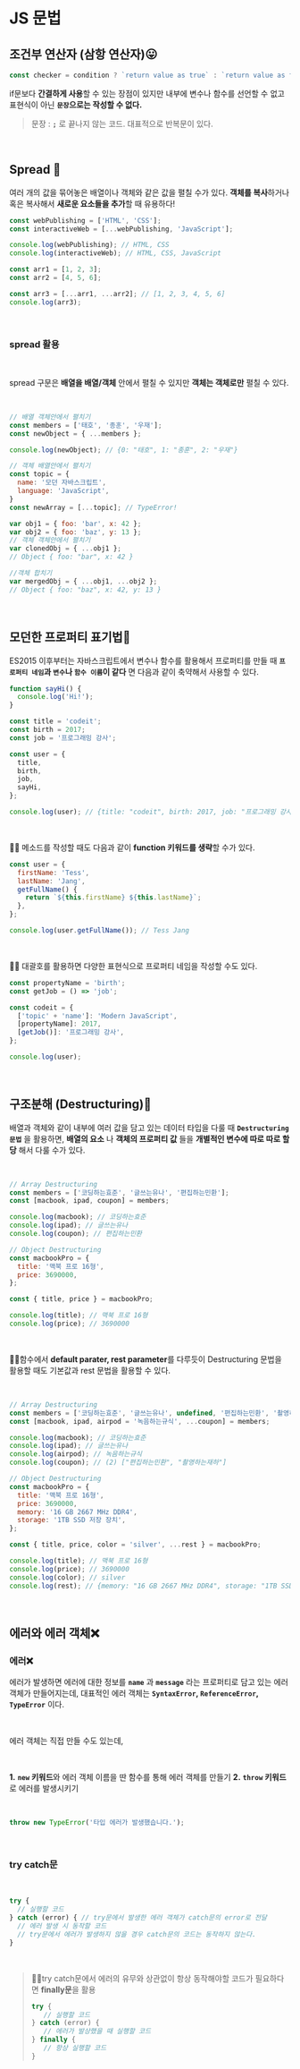 # JS 문법
## 조건부 연산자 (삼항 연산자)😛

```js
const checker = condition ? `return value as true` : `return value as false`;
```

if문보다 **간결하게 사용**할 수 있는 장점이 있지만 내부에 변수나 함수를 선언할 수 없고 표현식이 아닌 **`문장`으로는 작성할 수 없다.**

>문장 : **`;`** 로 끝나지 않는 코드. 대표적으로 반복문이 있다.

<br>

## Spread 🍼

여러 개의 값을 묶어놓은 배열이나 객체와 같은 값을 펼칠 수가 있다.
**객체를 복사**하거나 혹은 복사해서 **새로운 요소들을 추가**할 때 유용하다!

```js
const webPublishing = ['HTML', 'CSS'];
const interactiveWeb = [...webPublishing, 'JavaScript'];

console.log(webPublishing); // HTML, CSS
console.log(interactiveWeb); // HTML, CSS, JavaScript

const arr1 = [1, 2, 3];
const arr2 = [4, 5, 6];

const arr3 = [...arr1, ...arr2]; // [1, 2, 3, 4, 5, 6]
console.log(arr3);

```

<br>

### spread 활용

<br>

spread 구문은 **배열을 배열/객체** 안에서 펼칠 수 있지만 **객체는 객체로만** 펼칠 수 있다.

<br>

```js
// 배열 객체안에서 펼치기
const members = ['태호', '종훈', '우재'];
const newObject = { ...members };

console.log(newObject); // {0: "태호", 1: "종훈", 2: "우재"}

// 객체 배열안에서 펼치기
const topic = {
  name: '모던 자바스크립트',
  language: 'JavaScript', 
}
const newArray = [...topic]; // TypeError!

var obj1 = { foo: 'bar', x: 42 };
var obj2 = { foo: 'baz', y: 13 };
// 객체 객체안에서 펼치기
var clonedObj = { ...obj1 };
// Object { foo: "bar", x: 42 }

//객체 합치기
var mergedObj = { ...obj1, ...obj2 };
// Object { foo: "baz", x: 42, y: 13 }
```

<br>


## 모던한 프로퍼티 표기법🏢

ES2015 이후부터는 자바스크립트에서 변수나 함수를 활용해서 프로퍼티를 만들 때 **`프로퍼티 네임`과 `변수`나 `함수 이름`이 같다** 면 다음과 같이 축약해서 사용할 수 있다.
```js
function sayHi() {
  console.log('Hi!');
}

const title = 'codeit';
const birth = 2017;
const job = '프로그래밍 강사';

const user = {
  title, 
  birth, 
  job, 
  sayHi,
};

console.log(user); // {title: "codeit", birth: 2017, job: "프로그래밍 강사", sayHi: ƒ}
```
<br>


🙋‍♂️ 메소드를 작성할 때도 다음과 같이 **function 키워드를 생략**할 수가 있다.
```js
const user = {
  firstName: 'Tess',
  lastName: 'Jang',
  getFullName() {
    return `${this.firstName} ${this.lastName}`;
  },
};

console.log(user.getFullName()); // Tess Jang

```

<br>

🙋‍♂️ 대괄호를 활용하면 다양한 표현식으로 프로퍼티 네임을 작성할 수도 있다.

```js
const propertyName = 'birth';
const getJob = () => 'job';

const codeit = {
  ['topic' + 'name']: 'Modern JavaScript',
  [propertyName]: 2017,
  [getJob()]: '프로그래밍 강사',
};

console.log(user);
```

<br>

## 구조분해 (Destructuring)🔨


배열과 객체와 같이 내부에 여러 값을 담고 있는 데이터 타입을 다룰 때  **`Destructuring문법`** 을 활용하면, **배열의 요소** 나 **객체의 프로퍼티 값** 들을 **개별적인 변수에 따로 따로 할당** 해서 다룰 수가 있다.

<br>

```js
// Array Destructuring
const members = ['코딩하는효준', '글쓰는유나', '편집하는민환'];
const [macbook, ipad, coupon] = members;

console.log(macbook); // 코딩하는효준
console.log(ipad); // 글쓰는유나
console.log(coupon); // 편집하는민환

// Object Destructuring
const macbookPro = {
  title: '맥북 프로 16형',
  price: 3690000,
};

const { title, price } = macbookPro;

console.log(title); // 맥북 프로 16형
console.log(price); // 3690000
```

<br>


🙋‍♂️함수에서 **default parater, rest parameter**를 다루듯이 Destructuring 문법을 활용할 때도 기본값과 rest 문법을 활용할 수 있다.

<br>

```js
// Array Destructuring
const members = ['코딩하는효준', '글쓰는유나', undefined, '편집하는민환', '촬영하는재하'];
const [macbook, ipad, airpod = '녹음하는규식', ...coupon] = members;

console.log(macbook); // 코딩하는효준
console.log(ipad); // 글쓰는유나
console.log(airpod); // 녹음하는규식
console.log(coupon); // (2) ["편집하는민환", "촬영하는재하"]

// Object Destructuring
const macbookPro = {
  title: '맥북 프로 16형',
  price: 3690000,
  memory: '16 GB 2667 MHz DDR4',
  storage: '1TB SSD 저장 장치',
};

const { title, price, color = 'silver', ...rest } = macbookPro;

console.log(title); // 맥북 프로 16형
console.log(price); // 3690000
console.log(color); // silver
console.log(rest); // {memory: "16 GB 2667 MHz DDR4", storage: "1TB SSD 저장 장치"}
```

<br>


## 에러와 에러 객체❌

### 에러❌

에러가 발생하면 에러에 대한 정보를 **`name`** 과 **`message`** 라는 프로퍼티로 담고 있는 에러 객체가 만들어지는데, 대표적인 에러 객체는 **`SyntaxError`, `ReferenceError`, `TypeError`** 이다.

<br>

에러 객체는 직접 만들 수도 있는데,

<br>

**1.**  **`new` 키워드**와 에러 객체 이름을 딴 함수를 통해 에러 객체를 만들기
**2.**  **`throw` 키워드**로 에러를 발생시키기

<br>

```js
throw new TypeError('타입 에러가 발생했습니다.');
```

<br>

### try catch문

<br>

```js
try {
  // 실행할 코드
} catch (error) { // try문에서 발생한 에러 객체가 catch문의 error로 전달
  // 에러 발생 시 동작할 코드
  // try문에서 에러가 발생하지 않을 경우 catch문의 코드는 동작하지 않는다.
}
```

<br>


>🙋‍♂️try catch문에서 에러의 유무와 상관없이 항상 동작해야할 코드가 필요하다면 **finally문**을 활용
>```js
>try {
>    // 실행할 코드
>} catch (error) {
>    // 에러가 발상했을 때 실행할 코드
>} finally {
>    // 항상 실행할 코드
>}
>```


